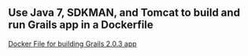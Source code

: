 ## Use Java 7, SDKMAN, and Tomcat to build and run Grails app in a Dockerfile
  <a href="https://gist.github.com/14paxton/c9fba71cd90ec3716974a48e386b3e1f"> Docker File for building Grails 2.0.3 app </a>
